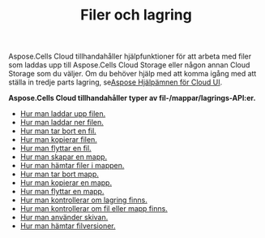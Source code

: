 ﻿---
title: Filer och lagring
second_title: Aspose.Cells Cloud Documen
type: docs
url: /sv/files-and-storage/
aliases: [/working-with-files-and-storage-using-aspose-cells-cloud/]
keywords: Learn how to work with Aspose Cells Cloud file storage
description: Lär dig hur du arbetar med Aspose Cells Molnfillagring. SDK stöder olika utvecklingsspråk. De inkluderar Android, C#, Go, Java, NodeJS, Perl, PHP, Python, Ruby och swift
weight: 100
kwords: Excel, Office Cloud, REST API, Spreadsheet, PDF, CSV, Json, Markdwon, Filer och lagring
---
Aspose.Cells Cloud tillhandahåller hjälpfunktioner för att arbeta med filer som laddas upp till Aspose.Cells Cloud Storage eller någon annan Cloud Storage som du väljer. Om du behöver hjälp med att komma igång med att ställa in tredje parts lagring, se[Aspose Hjälpämnen för Cloud UI](https://docs.aspose.cloud/display/totalcloud/Aspose+Cloud+UI+Help+Topics).

**Aspose.Cells Cloud tillhandahåller typer av fil-/mappar/lagrings-API:er.**
- [Hur man laddar upp filen.](/cells/sv/file/upload/)
- [Hur man laddar ner filen.](/cells/sv/file/download/)
- [Hur man tar bort en fil.](/cells/sv/file/delete/)
- [Hur man kopierar filen.](/cells/sv/file/copy/)
- [Hur man flyttar en fil.](/cells/sv/file/move/)
- [Hur man skapar en mapp.](/cells/sv/folder/create/)
- [Hur man hämtar filer i mappen.](/cells/sv/folder/get-files/)
- [Hur man tar bort mapp.](/cells/sv/folder/delete/)
- [Hur man kopierar en mapp.](/cells/sv/folder/copy/)
- [Hur man flyttar en mapp.](/cells/sv/folder/move/)
- [Hur man kontrollerar om lagring finns.](/cells/sv/storage/exist/)
- [Hur man kontrollerar om fil eller mapp finns.](/cells/sv/storage/object-exists/)
- [Hur man använder skivan.](/cells/sv/storage/disc-usage/)
- [Hur man hämtar filversioner.](/cells/sv/storage/file-versions/)    
